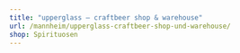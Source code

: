 ```yaml
---
title: "upperglass – craftbeer shop & warehouse"
url: /mannheim/upperglass-craftbeer-shop-und-warehouse/
shop: Spirituosen
---
```

